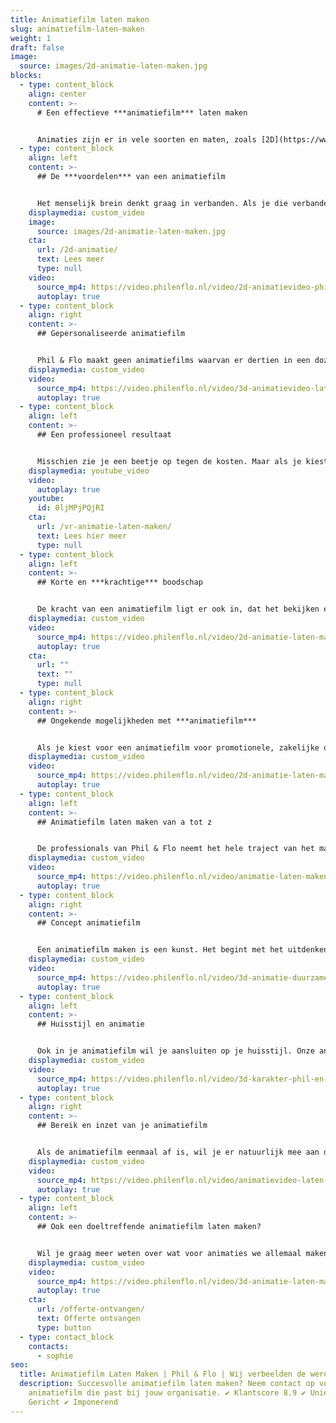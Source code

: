 ```yaml
---
title: Animatiefilm laten maken
slug: animatiefilm-laten-maken
weight: 1
draft: false
image:
  source: images/2d-animatie-laten-maken.jpg
blocks:
  - type: content_block
    align: center
    content: >-
      # Een effectieve ***animatiefilm*** laten maken


      Animaties zijn er in vele soorten en maten, zoals [2D](https://www.philenflo.nl/2d-animatie/) en [3D animaties](https://www.philenflo.nl/3-d-animatie-laten-maken/), maar hebben allemaal een gelijksoortig doel: het helder en effectief overbrengen van een boodschap. Een animatiefilm is een fantastische manier om een marketingcampagne te ondersteunen, een technisch vraagstuk uit te leggen, of een proces te illustreren. Phil & Flo maakt professionele animaties voor al deze doeleinden. Onze animatiefilms zijn creatief, divers en voor uiteenlopende opdrachtgevers, maar ze hebben allemaal een ding gemeen: ze brengen de boodschap veel duidelijker en blijvender over dan je met alleen tekst bereikt.
  - type: content_block
    align: left
    content: >-
      ## De ***voordelen*** van een animatiefilm


      Het menselijk brein denkt graag in verbanden. Als je die verbanden zelf uit tekst moet halen, kost dat veel meer moeite dan wanneer je ze voor je ziet. Als je dus wilt dat je boodschap goed overkomt, en beter blijft hangen, kies je het beste voor een animatiefilm. Met de visuele ondersteuning van bewegende beelden lukt het veel beter om een moeilijk concept uit te leggen, of de voordelen van een product te laten zien. Je doelgroep vindt een animatiefilm over het algemeen leuker, interessanter en makkelijker te begrijpen dan tekst of een diapresentatie.
    displaymedia: custom_video
    image:
      source: images/2d-animatie-laten-maken.jpg
    cta:
      url: /2d-animatie/
      text: Lees meer
      type: null
    video:
      source_mp4: https://video.philenflo.nl/video/2d-animatievideo-phil-en-flo.mp4
      autoplay: true
  - type: content_block
    align: right
    content: >-
      ## Gepersonaliseerde animatiefilm


      Phil & Flo maakt geen animatiefilms waarvan er dertien in een dozijn gaan. Iedere animatiefilm die uit de creatieve geesten van onze professionals komt, is uniek. Om dat te bereiken, gaan we intensief met je in gesprek over het doel, de stijl en het publiek van de animatie die je wilt. Met een standaardanimatie loop je veel eerder het risico dat je minder authentiek, saai, of goedkoop overkomt op je doelgroep. Mensen haken dan sneller af. Daarom geven we de voorkeur aan een gepersonaliseerde aanpak.
    displaymedia: custom_video
    video:
      source_mp4: https://video.philenflo.nl/video/3d-animatievideo-laten-maken-phil-en-flo.mp4
      autoplay: true
  - type: content_block
    align: left
    content: >-
      ## Een professioneel resultaat


      Misschien zie je een beetje op tegen de kosten. Maar als je kiest voor een animatiefilm van mindere kwaliteit, loop je het risico dat je onprofessioneel overkomt en daar knappen mensen vaak op af. Zo loop je dus het risico dat je, in plaats van je doelgroep te vergroten, deze juist verkleint en mensen afschrikt. Dat kost je uiteindelijk nog meer. Daarom kun je beter kiezen voor een professioneel bedrijf, zoals Phil & Flo. Wij hebben de ervaring en expertise om jouw wensen en eisen te begrijpen, maar we kunnen ons ook in de klant inleven. En we maken natuurlijk prachtige animaties 😉
    displaymedia: youtube_video
    video:
      autoplay: true
    youtube:
      id: 0ljMPjPQjRI
    cta:
      url: /vr-animatie-laten-maken/
      text: Lees hier meer
      type: null
  - type: content_block
    align: left
    content: >-
      ## Korte en ***krachtige*** boodschap


      De kracht van een animatiefilm ligt er ook in, dat het bekijken ervan veel minder tijd kost dan lezen. Als je doelgroep een muur tekst ziet of tientallen slides, schrikt dat wel eens af. Een animatie is veel leuker en interessanter, en is vaak ook veel makkelijker te begrijpen. Maar als de animatie veel te lang duurt, is dat natuurlijk niet zo. Daarom streven we ernaar om animatiefilms niet langer te laten duren dan 40–60 seconden: Dat is in de praktijk genoeg om je boodschap helder en doeltreffend over te brengen.
    displaymedia: custom_video
    video:
      source_mp4: https://video.philenflo.nl/video/2d-animatie-laten-maken-phil-en-flo2.mp4
      autoplay: true
    cta:
      url: ""
      text: ""
      type: null
  - type: content_block
    align: right
    content: >-
      ## Ongekende mogelijkheden met ***animatiefilm***


      Als je kiest voor een animatiefilm voor promotionele, zakelijke of educatieve doeleinden, ontdek je al snel de mogelijkheden die je met tekst moet missen. Je kunt een animatie op veel meer manieren inzetten. Zou je je accountmanagers op pad sturen met een iPad met een PDF? Of verwacht je dat een FAQ-pagina honderden shares en likes krijgt op sociale media? Met een animatiefilm klinken beide ineens niet zo gek meer. Het bereik met animaties is groter, je verhaal is duidelijker en je boodschap blijft langer hangen bij je doelgroep, dan wanneer je alleen tekst of illustraties gebruikt.
    displaymedia: custom_video
    video:
      source_mp4: https://video.philenflo.nl/video/2d-animatie-laten-maken-phil-en-flo-Phil-en-Flo.mp4
      autoplay: true
  - type: content_block
    align: left
    content: >-
      ## Animatiefilm laten maken van a tot z


      De professionals van Phil & Flo neemt het hele traject van het maken van een animatiefilm voor hun rekening. Van de eerste concepten en storyboards tot het uiteindelijke filmpje. Om tot een resultaat te komen dat het beste bij je past, zullen we je zo nauw mogelijk betrekken als je wilt. Wij houden ons netjes aan je huisstijl en zorgen ervoor dat de animatie in toon en sfeer goed aansluit op je bedrijf.
    displaymedia: custom_video
    video:
      source_mp4: https://video.philenflo.nl/video/animatie-laten-maken-phil-en-flo.mp4
      autoplay: true
  - type: content_block
    align: right
    content: >-
      ## Concept animatiefilm


      Een animatiefilm maken is een kunst. Het begint met het uitdenken van een concept. Dat is de fase waar jij als opdrachtgever ook nauw bij wordt betrokken. We gaan samen aan de slag om zo helder mogelijk je ideeën, wensen en het uiteindelijke onderwerp in kaart te brengen. Op basis van de concepten, scripts en storyboards die we zo maken, kunnen onze creatieve animators met de nieuwste technieken een fraaie en aansprekende animatie gaan maken. Dankzij een goed concept komt daarin de boodschap helder en duidelijk over.
    displaymedia: custom_video
    video:
      source_mp4: https://video.philenflo.nl/video/3d-animatie-duurzame-energie.mp4
      autoplay: true
  - type: content_block
    align: left
    content: >-
      ## Huisstijl en animatie


      Ook in je animatiefilm wil je aansluiten op je huisstijl. Onze animators zullen zich netjes aan jouw richtlijnen voor visuele uitingen houden: denk aan het kleurenpalet, of het lettertype, als er (spaarzaam) tekst voorkomt in de animatie. Op andere gebieden zijn ze vrijer: de uiteindelijke vormgeving is uiteindelijk een creatief proces. Maar waar ze altijd rekening mee zullen houden, is dat de animatie in toon en stijl bij jouw bedrijf past. Serieus, speels of een beetje luchtig: we stemmen het op jou en je doelgroep af.
    displaymedia: custom_video
    video:
      source_mp4: https://video.philenflo.nl/video/3d-karakter-phil-en-flo.mp4
      autoplay: true
  - type: content_block
    align: right
    content: >-
      ## Bereik en inzet van je animatiefilm


      Als de animatiefilm eenmaal af is, wil je er natuurlijk mee aan de slag. Ook daar kunnen we je bij helpen. Als je een video handig gebruikt op je website, vergroot je namelijk je vindbaarheid in zoekmachines. Ook kan het zomaar zijn dat je animatie veel likes en shares krijgt op LinkedIn, Facebook en [Instagram](https://www.freshtv.nl/instagram-video-laten-maken/), als je deze in een social media campagne inzet. Wij helpen je op weg met het doeltreffend gebruiken van je animatie, en het vergroten van je bereik. Wij vinden het immers ook zonde als niemand de animatiefilm zou zien.
    displaymedia: custom_video
    video:
      source_mp4: https://video.philenflo.nl/video/animatievideo-laten-maken-phil-en-flo.mp4
      autoplay: true
  - type: content_block
    align: left
    content: >-
      ## Ook een doeltreffende animatiefilm laten maken?


      Wil je graag meer weten over wat voor animaties we allemaal maken, en welke daarvan jij zou kunnen gebruiken? Wij vertellen je er graag alles over. Of je nu op zoek bent naar een [uitleganimatie](https://www.philenflo.nl/uitleganimatie-laten-maken/), een [bedrijfsfilm](https://www.philenflo.nl/bedrijfsfilm-laten-maken/) of je wilt graag meer weten over jouw kansen met [videomarketing](https://www.philenflo.nl/oplossingen/videomarketing/). Kom gerust langs of neem contact op om te ontdekken wat er allemaal mogelijk is voor jou met een [animatiefilm](https://www.philenflo.nl/oplossingen/animatie-laten-maken/).
    displaymedia: custom_video
    video:
      source_mp4: https://video.philenflo.nl/video/3d-animatie-laten-maken-phil-en-flo1.mp4
      autoplay: true
    cta:
      url: /offerte-ontvangen/
      text: Offerte ontvangen
      type: button
  - type: contact_block
    contacts:
      - sophie
seo:
  title: Animatiefilm Laten Maken | Phil & Flo | Wij verbeelden de wereld van morgen
  description: Succesvolle animatiefilm laten maken? Neem contact op voor een
    animatiefilm die past bij jouw organisatie. ✔ Klantscore 8.9 ✔ Uniek ✔
    Gericht ✔ Imponerend
---
```

